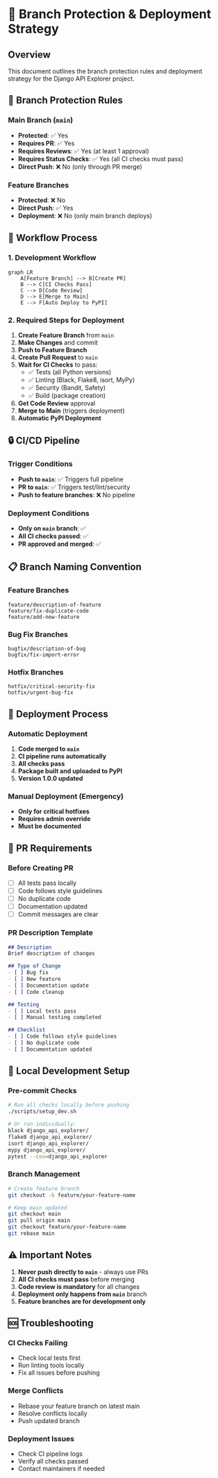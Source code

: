 # 🌿 Branch Protection & Deployment Strategy

## **Overview**
This document outlines the branch protection rules and deployment strategy for the Django API Explorer project.

## **🚫 Branch Protection Rules**

### **Main Branch (`main`)**
- **Protected**: ✅ Yes
- **Requires PR**: ✅ Yes
- **Requires Reviews**: ✅ Yes (at least 1 approval)
- **Requires Status Checks**: ✅ Yes (all CI checks must pass)
- **Direct Push**: ❌ No (only through PR merge)

### **Feature Branches**
- **Protected**: ❌ No
- **Direct Push**: ✅ Yes
- **Deployment**: ❌ No (only main branch deploys)

## **🔄 Workflow Process**

### **1. Development Workflow**
```mermaid
graph LR
    A[Feature Branch] --> B[Create PR]
    B --> C[CI Checks Pass]
    C --> D[Code Review]
    D --> E[Merge to Main]
    E --> F[Auto Deploy to PyPI]
```

### **2. Required Steps for Deployment**
1. **Create Feature Branch** from `main`
2. **Make Changes** and commit
3. **Push to Feature Branch**
4. **Create Pull Request** to `main`
5. **Wait for CI Checks** to pass:
   - ✅ Tests (all Python versions)
   - ✅ Linting (Black, Flake8, isort, MyPy)
   - ✅ Security (Bandit, Safety)
   - ✅ Build (package creation)
6. **Get Code Review** approval
7. **Merge to Main** (triggers deployment)
8. **Automatic PyPI Deployment**

## **🔒 CI/CD Pipeline**

### **Trigger Conditions**
- **Push to `main`**: ✅ Triggers full pipeline
- **PR to `main`**: ✅ Triggers test/lint/security
- **Push to feature branches**: ❌ No pipeline

### **Deployment Conditions**
- **Only on `main` branch**: ✅
- **All CI checks passed**: ✅
- **PR approved and merged**: ✅

## **📋 Branch Naming Convention**

### **Feature Branches**
```
feature/description-of-feature
feature/fix-duplicate-code
feature/add-new-feature
```

### **Bug Fix Branches**
```
bugfix/description-of-bug
bugfix/fix-import-error
```

### **Hotfix Branches**
```
hotfix/critical-security-fix
hotfix/urgent-bug-fix
```

## **🚀 Deployment Process**

### **Automatic Deployment**
1. **Code merged to `main`**
2. **CI pipeline runs automatically**
3. **All checks pass**
4. **Package built and uploaded to PyPI**
5. **Version 1.0.0 updated**

### **Manual Deployment (Emergency)**
- **Only for critical hotfixes**
- **Requires admin override**
- **Must be documented**

## **📝 PR Requirements**

### **Before Creating PR**
- [ ] All tests pass locally
- [ ] Code follows style guidelines
- [ ] No duplicate code
- [ ] Documentation updated
- [ ] Commit messages are clear

### **PR Description Template**
```markdown
## Description
Brief description of changes

## Type of Change
- [ ] Bug fix
- [ ] New feature
- [ ] Documentation update
- [ ] Code cleanup

## Testing
- [ ] Local tests pass
- [ ] Manual testing completed

## Checklist
- [ ] Code follows style guidelines
- [ ] No duplicate code
- [ ] Documentation updated
```

## **🔧 Local Development Setup**

### **Pre-commit Checks**
```bash
# Run all checks locally before pushing
./scripts/setup_dev.sh

# Or run individually:
black django_api_explorer/
flake8 django_api_explorer/
isort django_api_explorer/
mypy django_api_explorer/
pytest --cov=django_api_explorer
```

### **Branch Management**
```bash
# Create feature branch
git checkout -b feature/your-feature-name

# Keep main updated
git checkout main
git pull origin main
git checkout feature/your-feature-name
git rebase main
```

## **⚠️ Important Notes**

1. **Never push directly to `main`** - always use PRs
2. **All CI checks must pass** before merging
3. **Code review is mandatory** for all changes
4. **Deployment only happens from `main`** branch
5. **Feature branches are for development only**

## **🆘 Troubleshooting**

### **CI Checks Failing**
- Check local tests first
- Run linting tools locally
- Fix all issues before pushing

### **Merge Conflicts**
- Rebase your feature branch on latest main
- Resolve conflicts locally
- Push updated branch

### **Deployment Issues**
- Check CI pipeline logs
- Verify all checks passed
- Contact maintainers if needed
